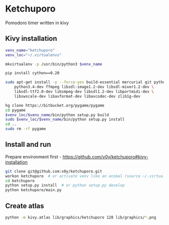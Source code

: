 Ketchuporo
==========

Pomodoro timer written in kivy


Kivy installation
-----------------

```sh
venv_name="ketchuporo"
venv_loc="~/.virtualenvs"

mkvirtualenv -p /usr/bin/python3 $venv_name

pip install cython==0.20

sudo apt-get install -y --force-yes build-essential mercurial git python3.4 \
    python3.4-dev ffmpeg libsdl-image1.2-dev libsdl-mixer1.2-dev \
    libsdl-ttf2.0-dev libsmpeg-dev libsdl1.2-dev libportmidi-dev \
    libswscale-dev libavformat-dev libavcodec-dev zlib1g-dev

hg clone https://bitbucket.org/pygame/pygame
cd pygame
$venv_loc/$venv_name/bin/python setup.py build
sudo $venv_loc/$venv_name/bin/python setup.py install
cd ..
sudo rm -rf pygame
```


Install and run
---------------

Prepare environment first - https://github.com/v0y/ketchuporo#kivy-installation

```sh
git clone git@github.com:v0y/ketchuporo.git
workon ketchuporo  # or activate venv like an animal (source ~/.virtualenvs/ketchuporo/bin/activate) 
cd ketchuporo
python setup.py install  # or python setup.py develop
python ketchuporo/main.py
```


Create atlas
------------

```sh
python -m kivy.atlas lib/graphics/ketchuporo 128 lib/graphics/*.png
```
